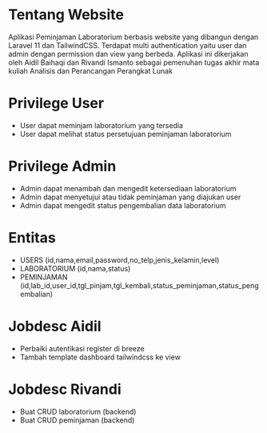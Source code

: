 # Tentang Website
Aplikasi Peminjaman Laboratorium berbasis website yang dibangun dengan Laravel 11 dan TailwindCSS. Terdapat multi authentication yaitu user dan admin dengan permission dan view yang berbeda. Aplikasi ini dikerjakan oleh Aidil Baihaqi dan Rivandi Ismanto sebagai pemenuhan tugas akhir mata kuliah Analisis dan Perancangan Perangkat Lunak

# Privilege User
- User dapat meminjam laboratorium yang tersedia
- User dapat melihat status persetujuan peminjaman laboratorium

# Privilege Admin
- Admin dapat menambah dan mengedit ketersediaan laboratorium
- Admin dapat menyetujui atau tidak peminjaman yang diajukan user
- Admin dapat mengedit status pengembalian data laboratorium 

# Entitas 
- USERS (id,nama,email,password,no_telp,jenis_kelamin,level)
- LABORATORIUM (id,nama,status)
- PEMINJAMAN (id,lab_id,user_id,tgl_pinjam,tgl_kembali,status_peminjaman,status_pengembalian)

# Jobdesc Aidil
- Perbaiki autentikasi register di breeze
- Tambah template dashboard tailwindcss ke view

# Jobdesc Rivandi
- Buat CRUD laboratorium (backend)
- Buat CRUD peminjaman (backend)